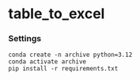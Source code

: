 # table_to_excel

### Settings
```
conda create -n archive python=3.12
conda activate archive
pip install -r requirements.txt
```
